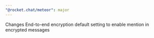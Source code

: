 ```yaml
---
"@rocket.chat/meteor": major
---
```


Changes End-to-end encryption default setting to enable mention in encrypted messages
